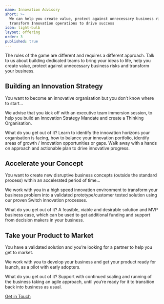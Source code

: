 ```yaml
---
name: Innovation Advisory
short: >-
  We can help you create value, protect against unnecessary business risks and
  transform Innovation operations to drive success
icon: light-bulb
layout: offering
order: 3
published: true
---
```

The rules of the game are different and requires a different approach. Talk to us about building dedicated teams to bring your ideas to life, help you create value, protect against unnecessary business risks and transform your business. 

## Building an Innovation Strategy

You want to become an innovative organisation but you don’t know where to start…

We advise that you kick off with an executive team immersion session, to help you build an Innovation Strategy Mandate and create a Thinking Organisation.

What do you get out of it? Learn to identify the innovation horizons your organisation is facing, how to balance your innovation portfolio, identify areas of growth / innovation opportunities or gaps. Walk away with a hands on approach and actionable plan to drive innovative progress. 


## Accelerate your Concept

You want to create new disruptive business concepts (outside the standard process) within an accelerated period of time...

We work with you in a high speed innovation environment to transform your business problem into a validated prototype/customer tested solution using our proven Switch innovation processes. 

What do you get out of it? A feasible, viable and desirable solution and MVP business case, which can be used to get additional funding and support from decision makers in your business. 


## Take your Product to Market 


You have a validated solution and you’re looking for a partner to help you get to market. 

We work with you to develop your business and get your product ready for launch, as a pilot with early adopters. 

What do you get out of it? Support with continued scaling and running of the business taking an agile approach, until you’re ready for it to transition back into business as usual.

<div class="col-xs-12 text-center">
  <a class="btn btn-lg btn-filled" href="/contact">Get in Touch</a>
</div>
